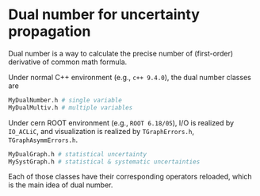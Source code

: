 # Dual number for uncertainty propagation

Dual number is a way to calculate the precise number of (first-order) derivative of common math formula. 

Under normal C++ environment (e.g., `c++ 9.4.0`), the dual number classes are 
```bash
MyDualNumber.h # single variable
MyDualMultiv.h # multiple variables
```

Under cern ROOT environment (e.g., `ROOT 6.18/05`), I/O is realized by `IO_ACLiC`, and visualization is realized by `TGraphErrors.h`, `TGraphAsymmErrors.h`.
```bash
MyDualGraph.h # statistical uncertainty
MySystGraph.h # statistical & systematic uncertainties
```

Each of those classes have their corresponding operators reloaded, which is the main idea of dual number.

